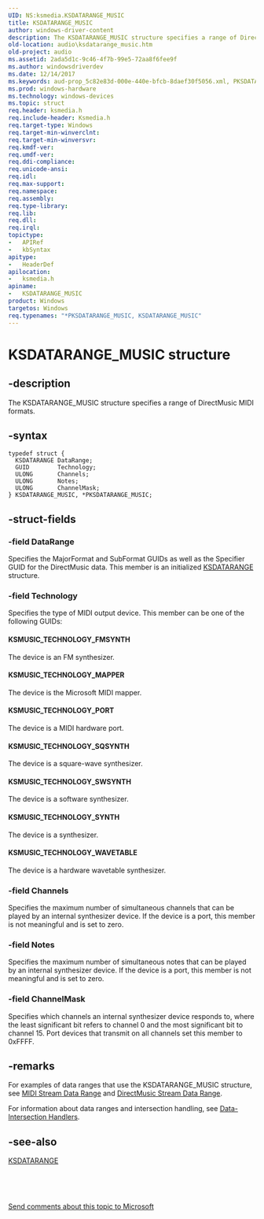 ```yaml
---
UID: NS:ksmedia.KSDATARANGE_MUSIC
title: KSDATARANGE_MUSIC
author: windows-driver-content
description: The KSDATARANGE_MUSIC structure specifies a range of DirectMusic MIDI formats.
old-location: audio\ksdatarange_music.htm
old-project: audio
ms.assetid: 2ada5d1c-9c46-4f7b-99e5-72aa8f6fee9f
ms.author: windowsdriverdev
ms.date: 12/14/2017
ms.keywords: aud-prop_5c82e83d-000e-440e-bfcb-8daef30f5056.xml, PKSDATARANGE_MUSIC structure pointer [Audio Devices], KSDATARANGE_MUSIC, audio.ksdatarange_music, *PKSDATARANGE_MUSIC, PKSDATARANGE_MUSIC, KSDATARANGE_MUSIC structure [Audio Devices], ksmedia/KSDATARANGE_MUSIC, ksmedia/PKSDATARANGE_MUSIC
ms.prod: windows-hardware
ms.technology: windows-devices
ms.topic: struct
req.header: ksmedia.h
req.include-header: Ksmedia.h
req.target-type: Windows
req.target-min-winverclnt: 
req.target-min-winversvr: 
req.kmdf-ver: 
req.umdf-ver: 
req.ddi-compliance: 
req.unicode-ansi: 
req.idl: 
req.max-support: 
req.namespace: 
req.assembly: 
req.type-library: 
req.lib: 
req.dll: 
req.irql: 
topictype:
-	APIRef
-	kbSyntax
apitype:
-	HeaderDef
apilocation:
-	ksmedia.h
apiname:
-	KSDATARANGE_MUSIC
product: Windows
targetos: Windows
req.typenames: "*PKSDATARANGE_MUSIC, KSDATARANGE_MUSIC"
---
```


# KSDATARANGE_MUSIC structure


## -description


The KSDATARANGE_MUSIC structure specifies a range of DirectMusic MIDI formats.


## -syntax


````
typedef struct {
  KSDATARANGE DataRange;
  GUID        Technology;
  ULONG       Channels;
  ULONG       Notes;
  ULONG       ChannelMask;
} KSDATARANGE_MUSIC, *PKSDATARANGE_MUSIC;
````


## -struct-fields




### -field DataRange

Specifies the MajorFormat and SubFormat GUIDs as well as the Specifier GUID for the DirectMusic data. This member is an initialized <a href="..\ks\ns-ks-ksdataformat.md">KSDATARANGE</a> structure.


### -field Technology

Specifies the type of MIDI output device. This member can be one of the following GUIDs:




#### KSMUSIC_TECHNOLOGY_FMSYNTH

The device is an FM synthesizer.


#### KSMUSIC_TECHNOLOGY_MAPPER

The device is the Microsoft MIDI mapper.


#### KSMUSIC_TECHNOLOGY_PORT

The device is a MIDI hardware port.


#### KSMUSIC_TECHNOLOGY_SQSYNTH

The device is a square-wave synthesizer.


#### KSMUSIC_TECHNOLOGY_SWSYNTH

The device is a software synthesizer.


#### KSMUSIC_TECHNOLOGY_SYNTH

The device is a synthesizer.


#### KSMUSIC_TECHNOLOGY_WAVETABLE

The device is a hardware wavetable synthesizer.


### -field Channels

Specifies the maximum number of simultaneous channels that can be played by an internal synthesizer device. If the device is a port, this member is not meaningful and is set to zero.


### -field Notes

Specifies the maximum number of simultaneous notes that can be played by an internal synthesizer device. If the device is a port, this member is not meaningful and is set to zero.


### -field ChannelMask

Specifies which channels an internal synthesizer device responds to, where the least significant bit refers to channel 0 and the most significant bit to channel 15. Port devices that transmit on all channels set this member to 0xFFFF.


## -remarks


For examples of data ranges that use the KSDATARANGE_MUSIC structure, see <a href="https://msdn.microsoft.com/392eadf7-9c6e-4527-bc84-a2916623c154">MIDI Stream Data Range</a> and <a href="https://msdn.microsoft.com/e3423901-330e-4a86-a921-6678e1c45a97">DirectMusic Stream Data Range</a>.

For information about data ranges and intersection handling, see <a href="https://msdn.microsoft.com/7206afdb-8a34-4b5a-8cea-87119f426161">Data-Intersection Handlers</a>.



## -see-also

<a href="..\ks\ns-ks-ksdataformat.md">KSDATARANGE</a>

 

 

<a href="mailto:wsddocfb@microsoft.com?subject=Documentation%20feedback [audio\audio]:%20KSDATARANGE_MUSIC structure%20 RELEASE:%20(12/14/2017)&amp;body=%0A%0APRIVACY STATEMENT%0A%0AWe use your feedback to improve the documentation. We don't use your email address for any other purpose, and we'll remove your email address from our system after the issue that you're reporting is fixed. While we're working to fix this issue, we might send you an email message to ask for more info. Later, we might also send you an email message to let you know that we've addressed your feedback.%0A%0AFor more info about Microsoft's privacy policy, see http://privacy.microsoft.com/en-us/default.aspx." title="Send comments about this topic to Microsoft">Send comments about this topic to Microsoft</a>

